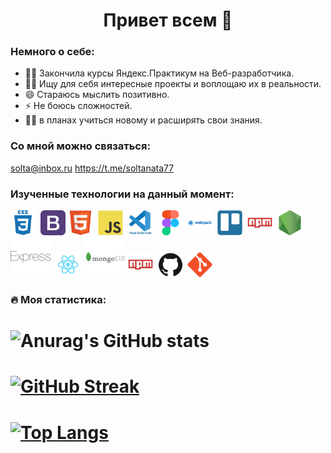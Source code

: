  <div align="center">
 <h1>Привет всем 👋</h1>
 </div>

### Немного о себе:
<ul>
<li>👩‍🎓 Закончила курсы Яндекс.Практикум на Веб-разработчика.</li>
<li>👩‍💻 Ищу для себя интересные проекты и воплощаю их в реальности.</li>
<li>😄 Стараюсь мыслить позитивно.</li>
<li>⚡ Не боюсь сложностей.</li>
<li>👩‍🏫 в планах учиться новому и расширять свои знания.</li>
</ul>

### Со мной можно связаться:
solta@inbox.ru
https://t.me/soltanata77


### Изученные технологии на данный момент:

<div>
  <img src="https://github.com/devicons/devicon/blob/master/icons/css3/css3-plain-wordmark.svg"  title="CSS3" alt="CSS" width="40" height="40"/>&nbsp;
 <img src="https://raw.githubusercontent.com/github/explore/80688e429a7d4ef2fca1e82350fe8e3517d3494d/topics/bootstrap/bootstrap.png" width="40" height="40" alt="bootstrap" title="bootstrap">
  <img src="https://github.com/devicons/devicon/blob/master/icons/html5/html5-original.svg" title="HTML5" alt="HTML" width="40" height="40"/>&nbsp;
  <img src="https://github.com/devicons/devicon/blob/master/icons/javascript/javascript-original.svg" title="JavaScript" alt="JavaScript" width="40" height="40"/>&nbsp;
  <img src="https://github.com/devicons/devicon/blob/master/icons/vscode/vscode-original-wordmark.svg" title="VSCode" alt="VSCode" width="40" height="40"/>&nbsp;
  <img src="https://github.com/devicons/devicon/blob/master/icons/figma/figma-original.svg" title="Figma" alt="Figma" width="40" height="40"/>&nbsp;
  <img src="https://github.com/devicons/devicon/blob/master/icons/webpack/webpack-original-wordmark.svg" title="Webpack" alt="Webpack" width="40" height="40"/>&nbsp;
  <img src="https://github.com/devicons/devicon/blob/master/icons/trello/trello-plain.svg" title="Trello" alt="Trello" width="40" height="40"/>&nbsp;
  <img src="https://github.com/devicons/devicon/blob/master/icons/npm/npm-original-wordmark.svg" title="NPM" alt="NPM" width="40" height="40"/>&nbsp;
  <img src="https://raw.githubusercontent.com/github/explore/80688e429a7d4ef2fca1e82350fe8e3517d3494d/topics/nodejs/nodejs.png" width="40" height="40" title="nodejs" alt="nodejs">&nbsp;
  <img src="https://raw.githubusercontent.com/github/explore/80688e429a7d4ef2fca1e82350fe8e3517d3494d/topics/express/express.png" width="64" height="64" title="express" alt="express">&nbsp;
  <img src="https://raw.githubusercontent.com/github/explore/80688e429a7d4ef2fca1e82350fe8e3517d3494d/topics/react/react.png" width="40" height="40" title="react" alt="react">&nbsp;
  <img src="https://raw.githubusercontent.com/github/explore/80688e429a7d4ef2fca1e82350fe8e3517d3494d/topics/mongodb/mongodb.png" width="64" height="64" title="mongodb" alt="mongodb">
  <img src="https://github.com/devicons/devicon/blob/master/icons/npm/npm-original-wordmark.svg" title="NPM" alt="NPM" width="40" height="40"/>&nbsp;
  <img src="https://github.com/devicons/devicon/blob/master/icons/github/github-original.svg" title="Github" alt="Github" width="40" height="40"/>&nbsp;
  <img src="https://github.com/devicons/devicon/blob/master/icons/git/git-original.svg" title="Git" alt="Git" width="40" height="40"/>&nbsp;
</div>

### :fire: Моя статистика:
# ![Anurag's GitHub stats](https://github-readme-stats.vercel.app/api?username=NataSolt&show_icons=true&theme=vision-friendly-dark)
# [![GitHub Streak](http://github-readme-streak-stats.herokuapp.com?user=NataSolt&theme=dark&background=000000)](https://git.io/streak-stats)
# [![Top Langs](https://github-readme-stats.vercel.app/api/top-langs/?username=NataSolt&layout=compact&theme=vision-friendly-dark)](https://github.com/anuraghazra/github-readme-stats)
